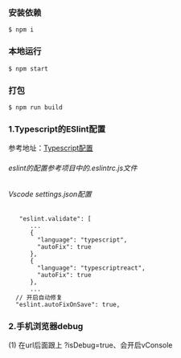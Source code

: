 
### 安装依赖
`$ npm i`
### 本地运行
`$ npm start`
### 打包
`$ npm run build`

### 1.Typescript的ESlint配置
参考地址：[Typescript配置](https://ts.xcatliu.com/engineering/lint)
###### eslint的配置参考项目中的.eslintrc.js文件
###### Vscode settings.json配置
```
   "eslint.validate": [
      ...
      {
        "language": "typescript",
        "autoFix": true
      },
      {
        "language": "typescriptreact",
        "autoFix": true
      },
      ...
  // 开启自动修复
  "eslint.autoFixOnSave": true,
```

### 2.手机浏览器debug
 (1) 在url后面跟上 ?isDebug=true、会开启vConsole

